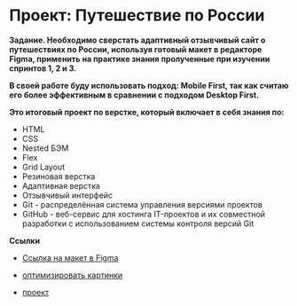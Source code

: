 # Проект: Путешествие по России

**Задание. Необходимо сверстать адаптивный отзывчивый сайт о путешествиях по России, используя готовый макет в редакторе Figma, применить на практике знания пролученные при изучении спринтов 1, 2 и 3.**

**В своей работе буду использовать подход: Mobile First, так как считаю его более эффективным в сравнении с подходом Desktop First.**

**Это итоговый проект по верстке, который включает в себя знания по:**
* HTML
* CSS
* Nested БЭМ
* Flex
* Grid Layout
* Резиновая верстка
* Адаптивная верстка
* Отзывчивый интерфейс
* Git - распределённая система управления версиями проектов
* GitHub - веб-сервис для хостинга IT-проектов и их совместной разработки с использованием системы контроля версий Git

**Ссылки**

* [Ссылка на макет в Figma](https://www.figma.com/file/5S2WSbEFL6awjVWJ0NWL8Q/Sprint-3_-Russia-_-desktop-mobile?node-id=28503%3A0)

* [оптимизировать картинки](https://tinypng.com/)
* [проект](https://github.com/Belyakov87/russian-travel)

